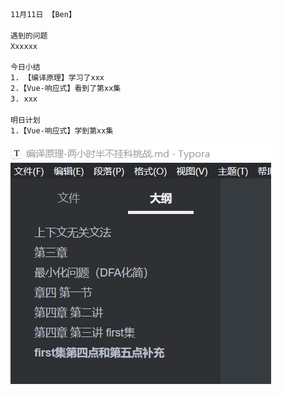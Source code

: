 ```html
11月11日 【Ben】

遇到的问题
Xxxxxx

今日小结
1. 【编译原理】学习了xxx
2.【Vue-响应式】看到了第xx集
3. xxx

明日计划
1.【Vue-响应式】学到第xx集
```

![image-20221112084633802](11月11日.assets/image-20221112084633802.png)